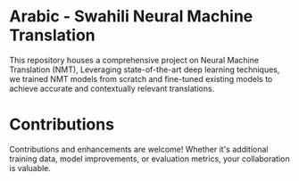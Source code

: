 # Arabic - Swahili Neural Machine Translation 
This repository houses a comprehensive project on Neural Machine Translation (NMT), 
Leveraging state-of-the-art deep learning techniques, we trained NMT models from scratch and fine-tuned existing models to achieve accurate and contextually relevant translations.
# Contributions 
Contributions and enhancements are welcome! Whether it's additional training data, model improvements, or evaluation metrics, your collaboration is valuable.
